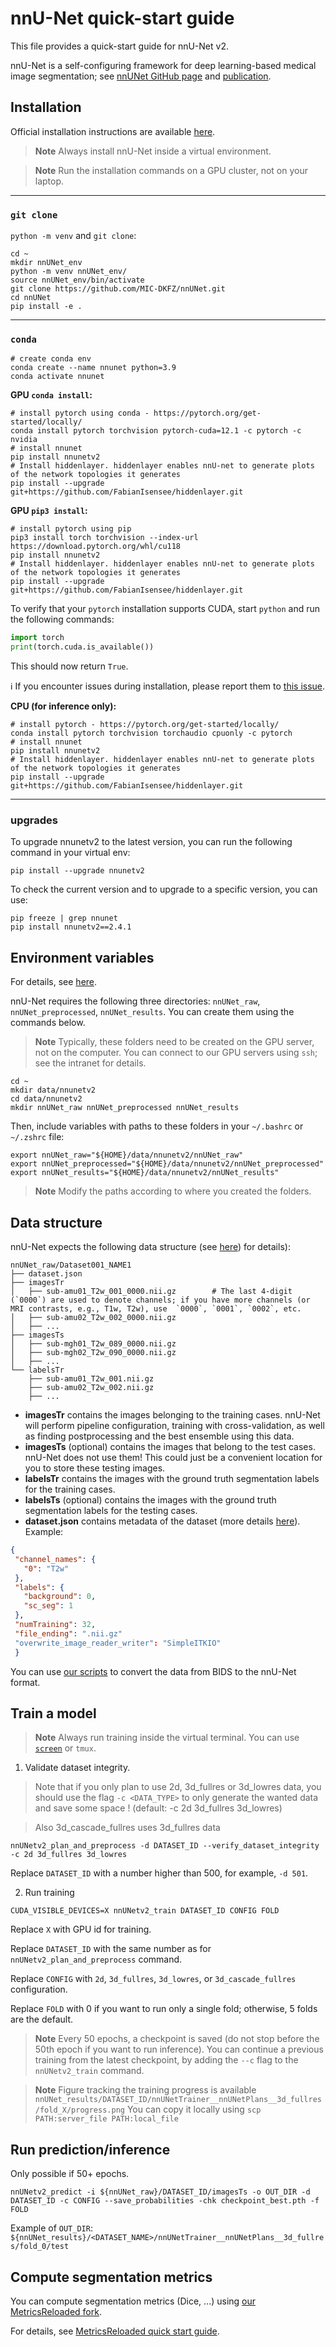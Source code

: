 # nnU-Net quick-start guide

This file provides a quick-start guide for nnU-Net v2.

nnU-Net is a self-configuring framework for deep learning-based medical image segmentation; see [nnUNet GitHub page](https://github.com/MIC-DKFZ/nnUNet) and [publication](https://www.nature.com/articles/s41592-020-01008-z).

## Installation

Official installation instructions are available [here](https://github.com/MIC-DKFZ/nnUNet/blob/master/documentation/installation_instructions.md#installation-instructions).

> **Note**
> Always install nnU-Net inside a virtual environment.

> **Note**
> Run the installation commands on a GPU cluster, not on your laptop.

---

### `git clone`

`python -m venv` and `git clone`:

```console
cd ~
mkdir nnUNet_env
python -m venv nnUNet_env/
source nnUNet_env/bin/activate
git clone https://github.com/MIC-DKFZ/nnUNet.git
cd nnUNet
pip install -e .
```

---

### `conda`

```console
# create conda env
conda create --name nnunet python=3.9
conda activate nnunet
```

**GPU `conda install`:**

```console
# install pytorch using conda - https://pytorch.org/get-started/locally/
conda install pytorch torchvision pytorch-cuda=12.1 -c pytorch -c nvidia
# install nnunet
pip install nnunetv2
# Install hiddenlayer. hiddenlayer enables nnU-net to generate plots of the network topologies it generates
pip install --upgrade git+https://github.com/FabianIsensee/hiddenlayer.git
```

**GPU `pip3 install`:**

```console
# install pytorch using pip
pip3 install torch torchvision --index-url https://download.pytorch.org/whl/cu118
pip install nnunetv2
# Install hiddenlayer. hiddenlayer enables nnU-net to generate plots of the network topologies it generates
pip install --upgrade git+https://github.com/FabianIsensee/hiddenlayer.git
```

To verify that your `pytorch` installation supports CUDA, start `python` and run the following commands:

```python
import torch
print(torch.cuda.is_available())
```

This should now return `True`.

ℹ️ If you encounter issues during installation, please report them to [this issue](https://github.com/ivadomed/utilities/issues/45).

**CPU (for inference only):**

```console
# install pytorch - https://pytorch.org/get-started/locally/
conda install pytorch torchvision torchaudio cpuonly -c pytorch
# install nnunet
pip install nnunetv2
# Install hiddenlayer. hiddenlayer enables nnU-net to generate plots of the network topologies it generates
pip install --upgrade git+https://github.com/FabianIsensee/hiddenlayer.git
```

---

### upgrades

To upgrade nnunetv2 to the latest version, you can run the following command in your virtual env:

```console
pip install --upgrade nnunetv2
```

To check the current version and to upgrade to a specific version, you can use: 

```console
pip freeze | grep nnunet
pip install nnunetv2==2.4.1
```

## Environment variables

For details, see [here](https://github.com/MIC-DKFZ/nnUNet/blob/master/documentation/set_environment_variables.md#linux--macos).

nnU-Net requires the following three directories: `nnUNet_raw`, `nnUNet_preprocessed`, `nnUNet_results`. You can create them using the commands below.

> **Note**
> Typically, these folders need to be created on the GPU server, not on the computer. You can connect to our GPU servers using `ssh`; see the intranet for details.

```console
cd ~
mkdir data/nnunetv2
cd data/nnunetv2
mkdir nnUNet_raw nnUNet_preprocessed nnUNet_results
```

Then, include variables with paths to these folders in your `~/.bashrc` or `~/.zshrc` file:

```
export nnUNet_raw="${HOME}/data/nnunetv2/nnUNet_raw"
export nnUNet_preprocessed="${HOME}/data/nnunetv2/nnUNet_preprocessed"
export nnUNet_results="${HOME}/data/nnunetv2/nnUNet_results"
```

> **Note**
> Modify the paths according to where you created the folders.

## Data structure

nnU-Net expects the following data structure (see [here](https://github.com/MIC-DKFZ/nnUNet/blob/master/documentation/dataset_format.md#dataset-folder-structure)) for details):

```
nnUNet_raw/Dataset001_NAME1
├── dataset.json
├── imagesTr
│   ├── sub-amu01_T2w_001_0000.nii.gz        # The last 4-digit (`0000`) are used to denote channels; if you have more channels (or MRI contrasts, e.g., T1w, T2w), use  `0000`, `0001`, `0002`, etc.
│   ├── sub-amu02_T2w_002_0000.nii.gz
│   ├── ...
├── imagesTs
│   ├── sub-mgh01_T2w_089_0000.nii.gz
│   ├── sub-mgh02_T2w_090_0000.nii.gz
│   ├── ...
└── labelsTr
    ├── sub-amu01_T2w_001.nii.gz
    ├── sub-amu02_T2w_002.nii.gz
    ├── ...
```

- **imagesTr** contains the images belonging to the training cases. nnU-Net will perform pipeline configuration, training with 
cross-validation, as well as finding postprocessing and the best ensemble using this data. 
- **imagesTs** (optional) contains the images that belong to the test cases. nnU-Net does not use them! This could just 
be a convenient location for you to store these testing images.
- **labelsTr** contains the images with the ground truth segmentation labels for the training cases.
- **labelsTs** (optional) contains the images with the ground truth segmentation labels for the testing cases. 
- **dataset.json** contains metadata of the dataset (more details [here](https://github.com/MIC-DKFZ/nnUNet/blob/master/documentation/dataset_format.md#datasetjson)). Example:

```json
{ 
 "channel_names": {
   "0": "T2w"
 }, 
 "labels": {
   "background": 0,
   "sc_seg": 1
 }, 
 "numTraining": 32, 
 "file_ending": ".nii.gz"
 "overwrite_image_reader_writer": "SimpleITKIO"
 }
```
  
You can use [our scripts](https://github.com/ivadomed/utilities/tree/main/dataset_conversion) to convert the data from BIDS to the nnU-Net format. 

## Train a model

> **Note**
> Always run training inside the virtual terminal. You can use [`screen`](https://intranet.neuro.polymtl.ca/geek-tips/bash-shell/README.html#screen-for-background-processes) or `tmux`.

1. Validate dataset integrity.
> Note that if you only plan to use 2d, 3d_fullres or 3d_lowres data, you should use the flag `-c <DATA_TYPE>` to only generate the wanted data and save some space ! (default: -c 2d 3d_fullres 3d_lowres)

> Also 3d_cascade_fullres uses 3d_fullres data

```
nnUNetv2_plan_and_preprocess -d DATASET_ID --verify_dataset_integrity -c 2d 3d_fullres 3d_lowres
```

Replace `DATASET_ID` with a number higher than 500, for example, `-d 501`.

2. Run training

``` 
CUDA_VISIBLE_DEVICES=X nnUNetv2_train DATASET_ID CONFIG FOLD
```

Replace `X` with GPU id for training.

Replace `DATASET_ID` with the same number as for `nnUNetv2_plan_and_preprocess` command.

Replace `CONFIG` with `2d`, `3d_fullres`, `3d_lowres`, or `3d_cascade_fullres` configuration.

Replace `FOLD` with 0 if you want to run only a single fold; otherwise, 5 folds are the default.

> **Note**
> Every 50 epochs, a checkpoint is saved (do not stop before the 50th epoch if you want to run inference). You can continue a previous training from the latest checkpoint, by adding the `--c` flag to the `nnUNetv2_train` command.

> **Note**
> Figure tracking the training progress is available `nnUNet_results/DATASET_ID/nnUNetTrainer__nnUNetPlans__3d_fullres/fold_X/progress.png`
You can copy it locally using `scp PATH:server_file PATH:local_file`


## Run prediction/inference

Only possible if 50+ epochs.

```
nnUNetv2_predict -i ${nnUNet_raw}/DATASET_ID/imagesTs -o OUT_DIR -d DATASET_ID -c CONFIG --save_probabilities -chk checkpoint_best.pth -f FOLD
```

Example of `OUT_DIR`: `${nnUNet_results}/<DATASET_NAME>/nnUNetTrainer__nnUNetPlans__3d_fullres/fold_0/test`

## Compute segmentation metrics

You can compute segmentation metrics (Dice, ...) using [our MetricsReloaded fork](https://github.com/ivadomed/MetricsReloaded/tree/main).

For details, see [MetricsReloaded quick start guide](https://github.com/ivadomed/MetricsReloaded/blob/main/MetricsReloaded_quick_start_guide.md).
